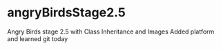 # angryBirdsStage2.5
Angry Birds stage 2.5 with Class Inheritance and Images
Added platform and learned git today